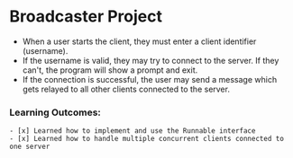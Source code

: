 # Broadcaster Project
- When a user starts the client, they must enter a client identifier (username).
- If the username is valid, they may try to connect to the server. If they can't, the program will show a prompt and exit.
- If the connection is successful, the user may send a message which gets relayed to all other clients connected to the server.
### Learning Outcomes:
    - [x] Learned how to implement and use the Runnable interface
    - [x] Learned how to handle multiple concurrent clients connected to one server
